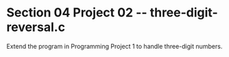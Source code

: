 # Section 04 Project 02 -- three-digit-reversal.c

Extend the program in Programming Project 1 to handle three-digit numbers.
